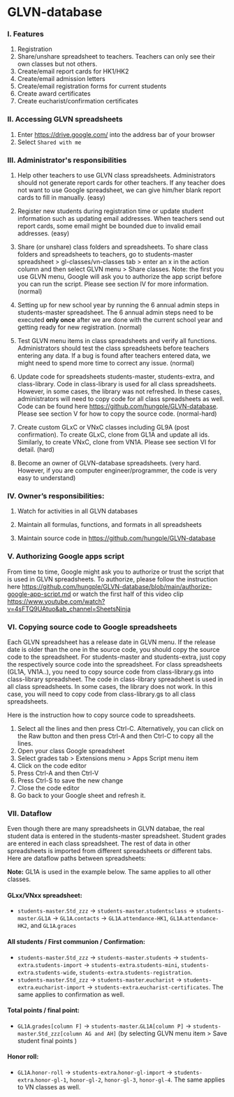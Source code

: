 # GLVN-database

### I. Features
1. Registration
2. Share/unshare spreadsheet to teachers. Teachers can only see their own classes but not others.
3. Create/email report cards for HK1/HK2
4. Create/email admission letters
5. Create/email registration forms for current students
6. Create award certificates
7. Create eucharist/confirmation certificates

### II. Accessing GLVN spreadsheets

1. Enter https://drive.google.com/ into the address bar of your browser
2. Select `Shared with me`


### III. Administrator's responsibilities

1. Help other teachers to use GLVN class spreadsheets. Administrators should not generate report cards for other teachers. If any teacher does not want to use Google spreadsheet, we can give him/her blank report cards to fill in manually. (easy)
 
2. Register new students during registration time or update student information such as updating email addresses. When teachers send out report cards, some email might be bounded due to invalid email addresses. (easy)
 
3. Share (or unshare) class folders and spreadsheets. To share class folders and spreadsheets to teachers, go to students-master spreadsheet > gl-classes/vn-classes tab > enter an x in the action column and then select GLVN menu > Share classes. Note: the first you use GLVN menu, Google will ask you to authorize the app script before you can run the script. Please see section IV for more information. (normal)

4. Setting up for new school year by running the 6 annual admin steps in students-master spreadsheet. The 6 annual admin steps need to be executed **only once** after we are done with the current school year and getting ready for new registration. (normal)
 
5. Test GLVN menu items in class spreadsheets and verify all functions. Administrators should test the class spreadsheets before teachers entering any data. If a bug is found after teachers entered data, we might need to spend more time to correct any issue. (normal)
 
6. Update code for spreadsheets students-master, students-extra, and class-library. Code in class-library is used for all class spreadsheets. However, in some cases, the library was not refreshed. In these cases, administrators will need to copy code for all class spreadsheets as well. Code can be found here https://github.com/hungple/GLVN-database. Please see section V for how to copy the source code. (normal-hard)
 
7. Create custom GLxC or VNxC classes including GL9A (post confirmation). To create GLxC, clone from GL1A and update all ids. Similarly, to create VNxC, clone from VN1A. Please see section VI for detail. (hard)
 
8. Become an owner of GLVN-database spreadsheets. (very hard. However, if you are computer engineer/programmer, the code is very easy to understand)
 

### IV. Owner’s responsibilities:
 
1. Watch for activities in all GLVN databases

2. Maintain all formulas, functions, and formats in all spreadsheets

3. Maintain source code in https://github.com/hungple/GLVN-database

### V. Authorizing Google apps script

From time to time, Google might ask you to authorize or trust the script that is used in GLVN spreadsheets. To authorize, please follow the instruction here https://github.com/hungple/GLVN-database/blob/main/authorize-google-app-script.md or watch the first half of this video clip https://www.youtube.com/watch?v=4sFTQ9UAtuo&ab_channel=SheetsNinja


### VI. Copying source code to Google spreadsheets

Each GLVN spreadsheet has a release date in GLVN menu. If the release date is older than the one in the source code, you should copy the source code to the spreadsheet. For students-master and students-extra, just copy the respectively source code into the spreadsheet. For class spreadsheets (GL1A, VN1A..), you need to copy source code from class-library.gs into class-library spreadsheet. The code in class-library spreadsheet is used in all class spreadsheets. In some cases, the library does not work. In this case, you will need to copy code from class-library.gs to all class spreadsheets.

Here is the instruction how to copy source code to spreadsheets.
1. Select all the lines and then press Ctrl-C. Alternatively, you can click on the Raw button and then press Ctrl-A and then Ctrl-C to copy all the lines.
2. Open your class Google spreadsheet
3. Select grades tab > Extensions menu > Apps Script menu item
4. Click on the code editor
5. Press Ctrl-A and then Ctrl-V
6. Press Ctrl-S to save the new change
7. Close the code editor
8. Go back to your Google sheet and refresh it.


### VII. Dataflow
 
Even though there are many spreadsheets in GLVN databae, the real student data is entered in the students-master spreadsheet. Student grades are entered in each class spreadsheet. The rest of data in other spreadsheets is imported from different spreadsheets or different tabs. Here are dataflow paths between spreadsheets:

**Note:** GL1A is used in the example below. The same applies to all other classes.

#### GLxx/VNxx spreadsheet:
- `students-master`.`Std_zzz` -> `students-master`.`studentsclass` -> `students-master`.`GL1A` -> `GL1A`.`contacts` -> `GL1A`.`attendance-HK1`, `GL1A`.`attendance-HK2`, and `GL1A`.`graces`
 
#### All students / First communion / Confirmation:
- `students-master`.`Std_zzz` -> `students-master`.`students` -> `students-extra`.`students-import` -> `students-extra`.`students-mini`, `students-extra`.`students-wide`, `students-extra`.`students-registration`. 
- `students-master`.`Std_zzz` -> `students-master`.`eucharist` -> `students-extra`.`eucharist-import` -> `students-extra`.`eucharist-certificates`. The same applies to confirmation as well.
 
#### Total points / final point:
- `GL1A`.`grades[column F]` -> `students-master`.`GL1A[column P]` ->  `students-master`.`Std_zzz[column AG and AH]` (by selecting GLVN menu item > Save student final points )
 
#### Honor roll:
- `GL1A`.`honor-roll` -> `students-extra`.`honor-gl-import` -> `students-extra`.`honor-gl-1`, `honor-gl-2`, `honor-gl-3`, `honor-gl-4`. The same applies to VN classes as well.


